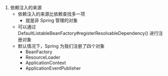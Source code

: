 1. 依赖注入的来源
   - 依赖注入的来源比依赖查找多一项 
     - 就是非 Spring 管理的对象
   - 可以通过 DefaultListableBeanFactory#registerResolvableDependency() 进行注册对象
   - 默认情况下，Spring 为我们注册了四个对象
     - BeanFactory
     - ResourceLoader
     - ApplicationContext
     - ApplicationEventPublisher